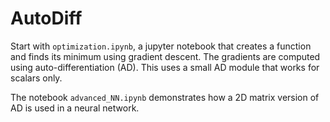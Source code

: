 # AutoDiff

Start with `optimization.ipynb`, a jupyter notebook that creates a function and finds its minimum using gradient descent. The gradients are computed using auto-differentiation (AD). This uses a small AD module that works for scalars only.

The notebook `advanced_NN.ipynb` demonstrates how a 2D matrix version of AD is used in a neural network.
